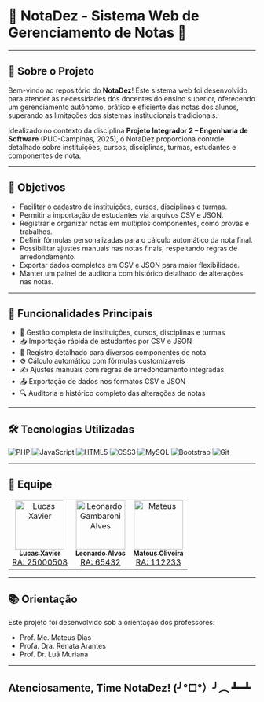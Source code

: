 # 🌟 **NotaDez - Sistema Web de Gerenciamento de Notas** 🌟

---

## 🏢 **Sobre o Projeto**

Bem-vindo ao repositório do **NotaDez**! Este sistema web foi desenvolvido para atender às necessidades dos docentes do ensino superior, oferecendo um gerenciamento autônomo, prático e eficiente das notas dos alunos, superando as limitações dos sistemas institucionais tradicionais.

Idealizado no contexto da disciplina **Projeto Integrador 2 – Engenharia de Software** (PUC-Campinas, 2025), o NotaDez proporciona controle detalhado sobre instituições, cursos, disciplinas, turmas, estudantes e componentes de nota.

---

## 🎯 **Objetivos**

- Facilitar o cadastro de instituições, cursos, disciplinas e turmas.
- Permitir a importação de estudantes via arquivos CSV e JSON.
- Registrar e organizar notas em múltiplos componentes, como provas e trabalhos.
- Definir fórmulas personalizadas para o cálculo automático da nota final.
- Possibilitar ajustes manuais nas notas finais, respeitando regras de arredondamento.
- Exportar dados completos em CSV e JSON para maior flexibilidade.
- Manter um painel de auditoria com histórico detalhado de alterações nas notas.

---

## 🚀 **Funcionalidades Principais**

- 🏫 Gestão completa de instituições, cursos, disciplinas e turmas  
- 📥 Importação rápida de estudantes por CSV e JSON  
- 📝 Registro detalhado para diversos componentes de nota  
- ⚙️ Cálculo automático com fórmulas customizáveis  
- ✍️ Ajustes manuais com regras de arredondamento integradas  
- 📤 Exportação de dados nos formatos CSV e JSON  
- 🔍 Auditoria e histórico completo das alterações de notas  

---

## 🛠 **Tecnologias Utilizadas**

![PHP](https://img.shields.io/badge/-PHP-777BB4?logo=php&logoColor=white&style=for-the-badge) ![JavaScript](https://img.shields.io/badge/-JavaScript-F7DF1E?logo=javascript&logoColor=black&style=for-the-badge) ![HTML5](https://img.shields.io/badge/-HTML5-E34F26?logo=html5&logoColor=white&style=for-the-badge) ![CSS3](https://img.shields.io/badge/-CSS3-1572B6?logo=css3&logoColor=white&style=for-the-badge) ![MySQL](https://img.shields.io/badge/-MySQL-4479A1?logo=mysql&logoColor=white&style=for-the-badge) ![Bootstrap](https://img.shields.io/badge/-Bootstrap-7952B3?logo=bootstrap&logoColor=white&style=for-the-badge) ![Git](https://img.shields.io/badge/-Git-F05032?logo=git&logoColor=white&style=for-the-badge)

---

## 👥 **Equipe**

<table> 
     <tr> 
          <td align="center"> 
               <a href="https://github.com/lucaxaviers"> 
                    <img src="https://avatars.githubusercontent.com/lucaxaviers" width="100px;" alt="Lucas Xavier"/> 
                    <br /> 
                    <sub><b>Lucas Xavier</b></sub> 
                    <br />
                    RA: 25000508
               </a> 
          </td> 
          <td align="center"> 
               <a href="https://github.com/Leo-Alves123"> 
                    <img src="https://avatars.githubusercontent.com/Leo-Alves123" width="100px;" alt="Leonardo Gambaroni Alves"/> 
                    <br /> 
                    <sub><b>Leonardo Alves</b></sub> 
                    <br />
                    RA: 65432
               </a> 
          </td>
          <td align="center">
               <a href="https://github.com/mateusor">
                    <img src="https://avatars.githubusercontent.com/mateusor" width="100px;" alt="Mateus"/> 
                    <br /> 
                    <sub><b>Mateus Oliveira</b></sub> 
                    <br />
                    RA: 112233
               </a> 
          </td> 
     </tr> 
</table>

---

## 📚 **Orientação**

Este projeto foi desenvolvido sob a orientação dos professores:

- Prof. Me. Mateus Dias  
- Profa. Dra. Renata Arantes  
- Prof. Dr. Luã Muriana  

---

## **Atenciosamente, Time NotaDez!** (╯°□°）╯︵ ┻━┻
